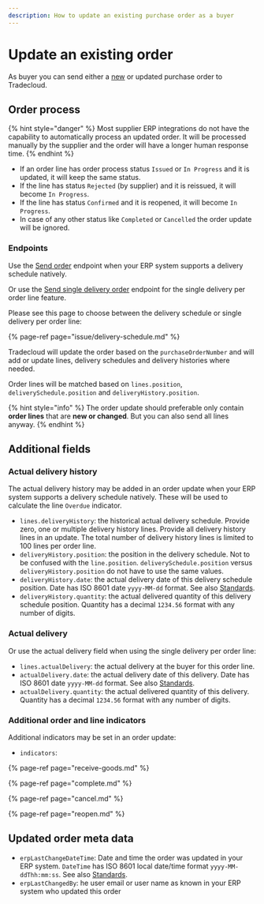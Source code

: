```yaml
---
description: How to update an existing purchase order as a buyer
---
```


# Update an existing order

As buyer you can send either a [new](issue/) or updated purchase order to Tradecloud.

## Order process

{% hint style="danger" %}
Most supplier ERP integrations do not have the capability to automatically process an updated order. It will be processed manually by the supplier and the order will have a longer human response time.
{% endhint %}

* If an order line has order process status `Issued` or `In Progress` and it is updated, it will keep the same status. 
* If the line has status `Rejected` \(by supplier\) and it is reissued, it will become `In Progress`. 
* If the line has status `Confirmed` and it is reopened, it will become `In Progress`. 
* In case of any other status like `Completed` or `Cancelled` the order update will be ignored.

### Endpoints

Use the [Send order](https://swagger-ui.accp.tradecloud1.com/?url=https://api.accp.tradecloud1.com/v2/api-connector/specs.yaml#/buyer-endpoints/sendOrderByBuyerRoute) endpoint when your ERP system supports a delivery schedule natively.

Or use the [Send single delivery order](https://swagger-ui.accp.tradecloud1.com/?url=https://api.accp.tradecloud1.com/v2/api-connector/specs.yaml#/buyer-endpoints/sendSingleDeliveryOrderByBuyerRoute) endpoint for the single delivery per order line feature.

Please see this page to choose between the delivery schedule or single delivery per order line:

{% page-ref page="issue/delivery-schedule.md" %}

Tradecloud will update the order based on the `purchaseOrderNumber` and will add or update lines, delivery schedules and delivery histories where needed. 

Order lines will be matched based on `lines.position`, `deliverySchedule.position` and `deliveryHistory.position`.

{% hint style="info" %}
The order update should preferable only contain **order lines** that are **new or changed**. But you can also send all lines anyway.
{% endhint %}

## Additional fields

### Actual delivery history

The actual delivery history may be added in an order update when your ERP system supports a delivery schedule natively. These will be used to calculate the line `Overdue` indicator.

* `lines.deliveryHistory`: the historical actual delivery schedule. Provide zero, one or multiple delivery history lines. Provide all delivery history lines in an update. The total number of delivery history lines is limited to 100 lines per order line. 
* `deliveryHistory.position`: the position in the delivery schedule. Not to be confused with the `line.position`. `deliverySchedule.position` versus `deliveryHistory.position` do not have to use the same values.
* `deliveryHistory.date`: the actual delivery date of this delivery schedule position. Date has ISO 8601 date `yyyy-MM-dd` format. See also [Standards](../api/standards.md).
* `deliveryHistory.quantity`: the actual delivered quantity of this delivery schedule position. Quantity has a decimal `1234.56` format with any number of digits.

### Actual delivery

Or use the actual delivery field when using the single delivery per order line:

* `lines.actualDelivery`: the actual delivery at the buyer for this order line. 
* `actualDelivery.date`: the actual delivery date of this delivery. Date has ISO 8601 date `yyyy-MM-dd` format. See also [Standards](../api/standards.md).
* `actualDelivery.quantity`: the actual delivered quantity of this delivery. Quantity has a decimal `1234.56` format with any number of digits.

### Additional order and line indicators

Additional indicators may be set in an order update:

* `indicators`:

{% page-ref page="receive-goods.md" %}

{% page-ref page="complete.md" %}

{% page-ref page="cancel.md" %}

{% page-ref page="reopen.md" %}

## Updated order meta data

* `erpLastChangeDateTime`: Date and time the order was updated in your ERP system. `DateTime` has ISO 8601 local date/time format `yyyy-MM-ddThh:mm:ss`. See also [Standards](../api/standards.md).
* `erpLastChangedBy`: he user email or user name as known in your ERP system who updated this order

